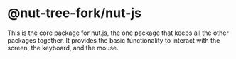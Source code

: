 # @nut-tree-fork/nut-js

This is the core package for nut.js, the one package that keeps all the other packages together. It provides the basic functionality to interact with the screen, the keyboard, and the mouse.
